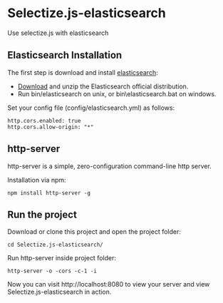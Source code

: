 # Selectize.js-elasticsearch
Use selectize.js with elasticsearch

## Elasticsearch Installation

The first step is download and install [elasticsearch](https://github.com/elastic/elasticsearch):

- [Download](https://www.elastic.co/downloads/elasticsearch) and unzip the Elasticsearch official distribution.
- Run bin/elasticsearch on unix, or bin\elasticsearch.bat on windows.

Set your config file (config/elasticsearch.yml) as follows:

```
http.cors.enabled: true
http.cors.allow-origin: "*"
```

## http-server

http-server is a simple, zero-configuration command-line http server.

Installation via npm:
```
npm install http-server -g
```

## Run the project

Download or clone this project and open the project folder:
```
cd Selectize.js-elasticsearch/
```

Run http-server inside project folder:
```
http-server -o -cors -c-1 -i
```

Now you can visit http://localhost:8080 to view your server and view Selectize.js-elasticsearch in action.
